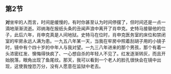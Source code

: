 ## 第2节

<strong>对</strong>坐牢的人而言，时间是缓慢的，有时你甚至认为时间停摆了，但时间还是一点一滴地渐渐流逝。邓纳海在报纸头条的丑闻声浪中离开了肖申克。史特马接替他的位子，此后六年，肖申克真是人间地狱。史特马在位时，肖申克医务室的床位和禁闭室的牢房永远人满为患。一九五八年某一天，当我在牢房中照着刮胡子用的小镜子时，镜中有个四十岁的中年人与我对望。一九三八年进来的那个男孩，那个有着一头浓密红发、懊悔得快疯了、一心想自杀的年轻人不见了。红发逐渐转灰，而且开始脱落，眼角出现了鱼尾纹。那天，我可以看到一个老人的脸孔很快会在镜中出现，这使我惶恐万分，没有人愿意在监狱中老去。